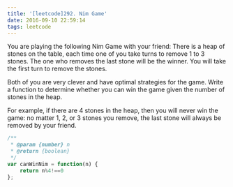 ```yaml
---
title: '[leetcode]292. Nim Game'
date: 2016-09-10 22:59:14
tags: leetcode
---
```

You are playing the following Nim Game with your friend: There is a heap of stones on the table, each time one of you take turns to remove 1 to 3 stones. The one who removes the last stone will be the winner. You will take the first turn to remove the stones.

Both of you are very clever and have optimal strategies for the game. Write a function to determine whether you can win the game given the number of stones in the heap.

For example, if there are 4 stones in the heap, then you will never win the game: no matter 1, 2, or 3 stones you remove, the last stone will always be removed by your friend.

```JavaScript
/**
 * @param {number} n
 * @return {boolean}
 */
var canWinNim = function(n) {
    return n%4!==0
};
```

